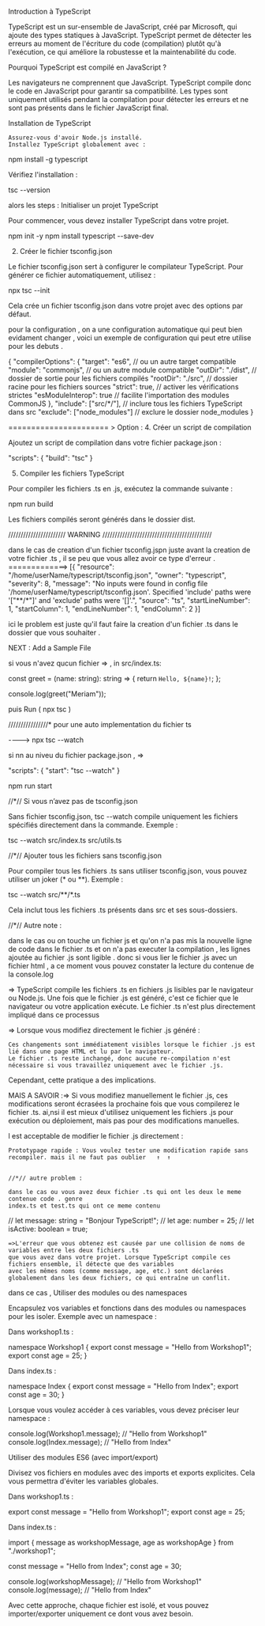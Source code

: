 Introduction à TypeScript

TypeScript est un sur-ensemble de JavaScript, créé par Microsoft, qui ajoute des types statiques à JavaScript. 
TypeScript permet de détecter les erreurs au moment de l'écriture du code (compilation) plutôt qu'à l'exécution,
 ce qui améliore la robustesse et la maintenabilité du code.

 Pourquoi TypeScript est compilé en JavaScript ?

Les navigateurs ne comprennent que JavaScript. TypeScript compile donc le code en JavaScript pour garantir sa compatibilité. 
Les types sont uniquement utilisés pendant la compilation pour détecter les erreurs et ne sont pas présents dans le fichier JavaScript final.

Installation de TypeScript

    Assurez-vous d'avoir Node.js installé.
    Installez TypeScript globalement avec :

npm install -g typescript

Vérifiez l'installation :

tsc --version

alors les steps : 
 Initialiser un projet TypeScript

Pour commencer, vous devez installer TypeScript dans votre projet.

npm init -y
npm install typescript --save-dev

2. Créer le fichier tsconfig.json

Le fichier tsconfig.json sert à configurer le compilateur TypeScript. Pour générer ce fichier automatiquement, utilisez :

npx tsc --init

Cela crée un fichier tsconfig.json dans votre projet avec des options par défaut.

pour la configuration , on a une configuration automatique qui peut bien evidament changer , voici un exemple de configuration qui peut etre utilise pour les debuts .

{
  "compilerOptions": {
    "target": "es6", // ou un autre target compatible
    "module": "commonjs", // ou un autre module compatible
    "outDir": "./dist", // dossier de sortie pour les fichiers compilés
    "rootDir": "./src", // dossier racine pour les fichiers sources
    "strict": true, // activer les vérifications strictes
    "esModuleInterop": true // facilite l'importation des modules CommonJS
  },
  "include": ["src/*/"], // inclure tous les fichiers TypeScript dans src
  "exclude": ["node_modules"] // exclure le dossier node_modules
}


======================  >  Option : 
4. Créer un script de compilation

Ajoutez un script de compilation dans votre fichier package.json :

"scripts": {
  "build": "tsc"
}

5. Compiler les fichiers TypeScript

Pour compiler les fichiers .ts en .js, exécutez la commande suivante :

npm run build

Les fichiers compilés seront générés dans le dossier dist.

/////////////////////// WARNING ////////////////////////////////////////////

dans le cas de creation d'un fichier tsconfig.jspn juste avant la creation de votre fichier .ts , il se peu que vous allez avoir ce type d'erreur . 
=============>  [{
	"resource": "/home/userName/typescript/tsconfig.json",
	"owner": "typescript",
	"severity": 8,
	"message": "No inputs were found in config file '/home/userName/typescript/tsconfig.json'. Specified 'include' paths were '[\"**/*\"]' and 'exclude' paths were '[]'.",
	"source": "ts",
	"startLineNumber": 1,
	"startColumn": 1,
	"endLineNumber": 1,
	"endColumn": 2
}]

ici le problem est juste qu'il faut faire la creation d'un fichier .ts dans le dossier que vous souhaiter . 

NEXT : Add a Sample File

si vous n'avez qucun fichier => , in src/index.ts:

const greet = (name: string): string => {
  return `Hello, ${name}!`;
};

console.log(greet("Meriam"));

puis Run ( npx tsc  )

////////////////* pour une auto implementation du fichier ts 

---->  npx tsc --watch

si nn au niveu du fichier package.json , => 

"scripts": {
  "start": "tsc --watch"
}

npm run start


//*// Si vous n’avez pas de tsconfig.json

Sans fichier tsconfig.json, tsc --watch compile uniquement les fichiers spécifiés directement dans la commande.
Exemple :

tsc --watch src/index.ts src/utils.ts


 //*// Ajouter tous les fichiers sans tsconfig.json

Pour compiler tous les fichiers .ts sans utiliser tsconfig.json, vous pouvez utiliser un joker (* ou **).
Exemple :

tsc --watch src/**/*.ts

Cela inclut tous les fichiers .ts présents dans src et ses sous-dossiers.

//*// Autre note : 

dans le cas ou on touche un fichier js et qu'on n'a pas mis la nouvelle ligne de code dans le fichier .ts et on n'a pas executer la compilation , les lignes ajoutée au fichier .js sont ligible . 
donc si vous lier le fichier .js avec un fichier html , a ce moment vous pouvez constater la lecture du contenue de la console.log

=> TypeScript compile les fichiers .ts en fichiers .js lisibles par le navigateur ou Node.js.
Une fois que le fichier .js est généré, c'est ce fichier que le navigateur ou votre application exécute. Le fichier .ts n'est plus directement impliqué dans ce processus

=> Lorsque vous modifiez directement le fichier .js généré :

    Ces changements sont immédiatement visibles lorsque le fichier .js est lié dans une page HTML et lu par le navigateur.
    Le fichier .ts reste inchangé, donc aucune re-compilation n'est nécessaire si vous travaillez uniquement avec le fichier .js.

Cependant, cette pratique a des implications.

MAIS  A SAVOIR :=> 
Si vous modifiez manuellement le fichier .js, ces modifications seront écrasées la prochaine fois que vous compilerez le fichier .ts.
ai,nsi il est mieux d'utilisez uniquement les fichiers .js pour exécution ou déploiement, mais pas pour des modifications manuelles.

l est acceptable de modifier le fichier .js directement :

    Prototypage rapide : Vous voulez tester une modification rapide sans recompiler. mais il ne faut pas oublier   ↑  ↑  


    //*// autre problem : 

    dans le cas ou vous avez deux fichier .ts qui ont les deux le meme contenue code . genre 
    index.ts et test.ts qui ont ce meme contenu 

// let message: string = "Bonjour TypeScript!";
// let age: number = 25;
// let isActive: boolean = true; 



    =>L'erreur que vous obtenez est causée par une collision de noms de variables entre les deux fichiers .ts 
    que vous avez dans votre projet. Lorsque TypeScript compile ces fichiers ensemble, il détecte que des variables 
    avec les mêmes noms (comme message, age, etc.) sont déclarées globalement dans les deux fichiers, ce qui entraîne un conflit.
 dans ce cas , 
 Utiliser des modules ou des namespaces

Encapsulez vos variables et fonctions dans des modules ou namespaces pour les isoler.
Exemple avec un namespace :

Dans workshop1.ts :

namespace Workshop1 {
  export const message = "Hello from Workshop1";
  export const age = 25;
}

Dans index.ts :

namespace Index {
  export const message = "Hello from Index";
  export const age = 30;
}

Lorsque vous voulez accéder à ces variables, vous devez préciser leur namespace :

console.log(Workshop1.message); // "Hello from Workshop1"
console.log(Index.message); // "Hello from Index"

Utiliser des modules ES6 (avec import/export)

Divisez vos fichiers en modules avec des imports et exports explicites. Cela vous permettra d'éviter les variables globales.

Dans workshop1.ts :

export const message = "Hello from Workshop1";
export const age = 25;

Dans index.ts :

import { message as workshopMessage, age as workshopAge } from "./workshop1";

const message = "Hello from Index";
const age = 30;

console.log(workshopMessage); // "Hello from Workshop1"
console.log(message); // "Hello from Index"

Avec cette approche, chaque fichier est isolé, et vous pouvez importer/exporter uniquement ce dont vous avez besoin.